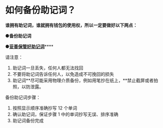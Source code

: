 # 如何备份助记词？



**谁拥有助记词，谁就拥有钱包的使用权，所以一定要做好以下两点：** 

**●备份助记词**

 **●**[**妥善保管好助记词**](https://roo-wallet.gitbook.io/roowallet/help-center/backup-mnemonic-words/keep-your-mnemonic-words-properly)\*\*\*\*

请注意：

1. 助记词一旦丢失，任何人都无法找回
2. 不要将助记词告诉任何人，以免造成不可挽回的损失
3. 助记词**尽可能采用物理介质备份，例如用笔抄在纸上，**禁止截屏或者拍照，以防泄露。

备份助记词步骤：

1. 按照显示顺序准确抄写 12 个单词
2. 确认助记词，保证步骤 1 中的单词抄写无误、排序准确
3. 助记词备份完成

